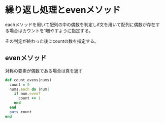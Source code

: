 # 繰り返し処理とevenメソッド
eachメソッドを用いて配列の中の偶数を判定しif文を用いて配列に偶数が存在する場合はカウントを1増やすように指定する。

その判定が終わった後にcountの数を指定する。
## evenメソッド
対称の要素が偶数である場合は真を返す

```ruby
def count_evens(nums)
  count = 0
  nums.each do |num|
    if num.even?
      count += 1
    end
  end
  puts count
end
